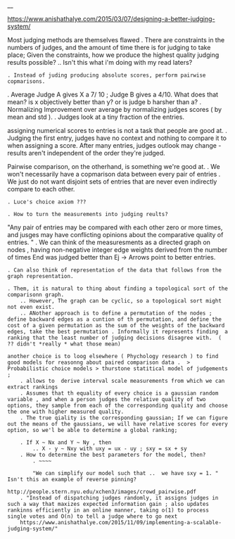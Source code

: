 
__

<https://www.anishathalye.com/2015/03/07/designing-a-better-judging-system/>

Most judging methods are themselves flawed
    . There are constraints in the numbers of judges, and the amount of time there is for judging to take place; Given the constraints, how we produce the highest quality judging results possible?
        .. Isn't this what i'm doing with my read laters?

    . Instead of juding producing absolute scores, perform pairwise copmarisons. 

. Average
    Judge A gives X a 7/ 10 ; Judge B gives a 4/10. What does that mean? is x objectively better than y? or is judge b harsher than a?
. Normalizing
    Improvement over average by normalizing judges scores ( by mean and std ).
        . Judges look at a tiny fraction of the entries.

assigning numerical scores to entries is not a task that people are good at.
    . Judging the first entry, judges have no context and nothing to compare it to when assigning a score. After many entries, judges outlook may change - results aren't independent of the order they're judged.

Pairwise comparison, on the otherhand, is something we're good at.
    . We won't necessarily have a copmarison data between every pair of entries . We just do not want disjoint sets of entries that are never even indirectly compare to each other.

    . Luce's choice axiom ???

    . How to turn the measurements into judging reults?

"Any pair of entries may be compared with each other zero or more times, and jusges may have conflicting opinions about the comparative quality of entries. "
    . We can think of the measuresments as a directed graph on nodes , having non-negative integer edge weights derived from the number of times End was judged better than Ej -> Arrows point to better entries.

    . Can also think of representation of the data that follows from the graph representation. 

    . Them, it is natural to thing about finding a topological sort of the comparisonn graph.
        .. However, The graph can be cyclic, so a topological sort might not even exist. 
        .. ANother approach is to define a permutation of the nodes ; define backward edges as a cuntion of th permutation, and define the cost of a given permutation as the sum of the weights of the backward edges, take the best permutation . Informally it represents finding  a ranking that the least number of judging decisions disagree with.  ( ?? didn't *really * what those mean)
    
    another choice is to loog elsewhere ( Phychology research ) to find good models for reasonng about paired comparison data .  > Probabilistic choice models > thurstone statitical model of judgements ; 
        . allows to  derive interval scale measurements from which we can extract rankings
        . Assumes that th equality of every choice is a gaussian random variable , and when a person judges the relative quality of two options, they sample from each of the corresponding quality and choose the one with higher measured quality. 
        . The true qiality is the corresponding gaussian; If we can figure out the means of the gaussians, we will have relative scores for every option, so we'l be able to determine a global ranking; 

        . If X ~ Nx and Y ~ Ny , then
            .. X - y ~ Nxy with uxy = ux - uy ; sxy = sx + sy
        . How to determine the best parameters for the model, then?
            . ~~~~

            "We can simplify our model such that ..  we have sxy = 1. " Isn't this an example of reverse pinning?
    
    http://people.stern.nyu.edu/xchen3/images/crowd_pairwise.pdf
        . "Instead of dispatching judges randomly, it assigns judges in such a way that maxizes expected information gain ; also updates rankinns efficiently in an online manner, taking o(1) to process single votes and O(n) to tell a judge where to go next 
        https://www.anishathalye.com/2015/11/09/implementing-a-scalable-judging-system/"
